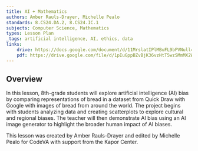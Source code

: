 ```yaml
---
title: AI + Mathematics
authors: Amber Rauls-Drayer, Michelle Pealo
standards: 8.CS24.DA.2, 8.CS24.IC.1
subjects: Computer Science, Mathematics
types: Lesson Plan
_tags: artificial intelligence, AI, ethics, data 
links:
    drive: https://docs.google.com/document/d/11MrslatIPlMBuFL9bPVNull4-_AYHuHUgB3Y2lJ_qdc/edit?usp=sharing
    pdf: https://drive.google.com/file/d/1pIuGppBZvBjK36vzHtT5wzSMmMX2WD6s/view?usp=drive_link
---
```


## Overview

In this lesson, 8th-grade students will explore artificial intelligence (AI) bias by comparing representations of bread in a dataset from Quick Draw with Google with images of bread from around the world. The project begins with students analyzing data and creating scatterplots to explore cultural and regional biases. The teacher will then demonstrate AI bias using an AI image generator to highlight the broader human impact of AI biases.

This lesson was created by Amber Rauls-Drayer and edited by Michelle Pealo for CodeVA with support from the Kapor Center.
